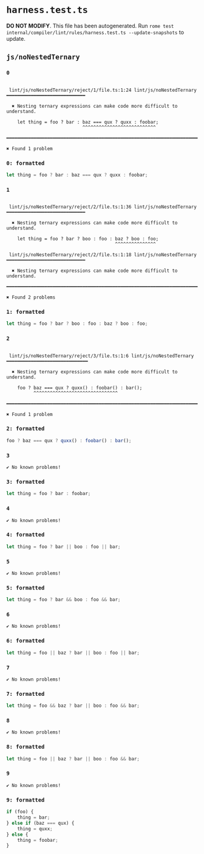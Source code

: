 # `harness.test.ts`

**DO NOT MODIFY**. This file has been autogenerated. Run `rome test internal/compiler/lint/rules/harness.test.ts --update-snapshots` to update.

## `js/noNestedTernary`

### `0`

```

 lint/js/noNestedTernary/reject/1/file.ts:1:24 lint/js/noNestedTernary ━━━━━━━━━━━━━━━━━━━━━━━━━━━━━

  ✖ Nesting ternary expressions can make code more difficult to understand.

    let thing = foo ? bar : baz === qux ? quxx : foobar;
                            ^^^^^^^^^^^^^^^^^^^^^^^^^^^

━━━━━━━━━━━━━━━━━━━━━━━━━━━━━━━━━━━━━━━━━━━━━━━━━━━━━━━━━━━━━━━━━━━━━━━━━━━━━━━━━━━━━━━━━━━━━━━━━━━━

✖ Found 1 problem

```

### `0: formatted`

```ts
let thing = foo ? bar : baz === qux ? quxx : foobar;

```

### `1`

```

 lint/js/noNestedTernary/reject/2/file.ts:1:36 lint/js/noNestedTernary ━━━━━━━━━━━━━━━━━━━━━━━━━━━━━

  ✖ Nesting ternary expressions can make code more difficult to understand.

    let thing = foo ? bar ? boo : foo : baz ? boo : foo;
                                        ^^^^^^^^^^^^^^^

 lint/js/noNestedTernary/reject/2/file.ts:1:18 lint/js/noNestedTernary ━━━━━━━━━━━━━━━━━━━━━━━━━━━━━

  ✖ Nesting ternary expressions can make code more difficult to understand.

━━━━━━━━━━━━━━━━━━━━━━━━━━━━━━━━━━━━━━━━━━━━━━━━━━━━━━━━━━━━━━━━━━━━━━━━━━━━━━━━━━━━━━━━━━━━━━━━━━━━

✖ Found 2 problems

```

### `1: formatted`

```ts
let thing = foo ? bar ? boo : foo : baz ? boo : foo;

```

### `2`

```

 lint/js/noNestedTernary/reject/3/file.ts:1:6 lint/js/noNestedTernary ━━━━━━━━━━━━━━━━━━━━━━━━━━━━━━

  ✖ Nesting ternary expressions can make code more difficult to understand.

    foo ? baz === qux ? quxx() : foobar() : bar();
          ^^^^^^^^^^^^^^^^^^^^^^^^^^^^^^^

━━━━━━━━━━━━━━━━━━━━━━━━━━━━━━━━━━━━━━━━━━━━━━━━━━━━━━━━━━━━━━━━━━━━━━━━━━━━━━━━━━━━━━━━━━━━━━━━━━━━

✖ Found 1 problem

```

### `2: formatted`

```ts
foo ? baz === qux ? quxx() : foobar() : bar();

```

### `3`

```
✔ No known problems!

```

### `3: formatted`

```ts
let thing = foo ? bar : foobar;

```

### `4`

```
✔ No known problems!

```

### `4: formatted`

```ts
let thing = foo ? bar || boo : foo || bar;

```

### `5`

```
✔ No known problems!

```

### `5: formatted`

```ts
let thing = foo ? bar && boo : foo && bar;

```

### `6`

```
✔ No known problems!

```

### `6: formatted`

```ts
let thing = foo || baz ? bar || boo : foo || bar;

```

### `7`

```
✔ No known problems!

```

### `7: formatted`

```ts
let thing = foo && baz ? bar || boo : foo && bar;

```

### `8`

```
✔ No known problems!

```

### `8: formatted`

```ts
let thing = foo || baz ? bar || boo : foo && bar;

```

### `9`

```
✔ No known problems!

```

### `9: formatted`

```ts
if (foo) {
	thing = bar;
} else if (baz === qux) {
	thing = quxx;
} else {
	thing = foobar;
}

```
